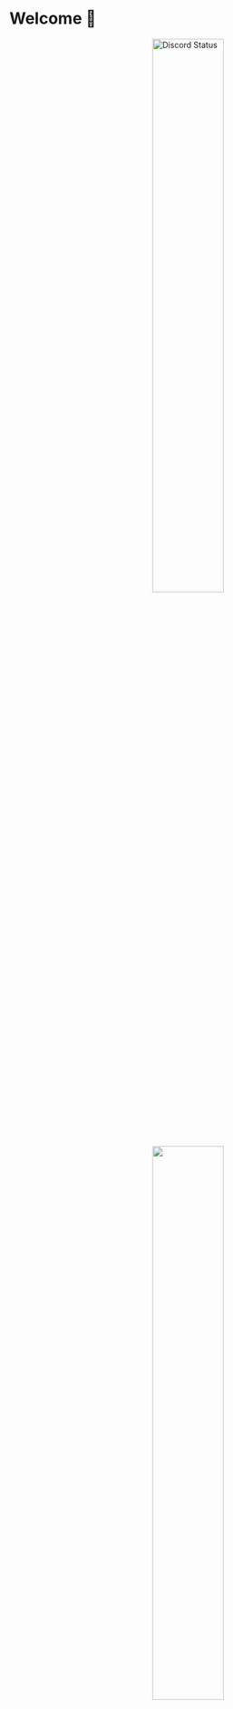 # Welcome 👋

<a href="https://discord.com/users/747815436816744540" target="_blank">
  <img width="50%" align="right" alt="Discord Status" src="https://lanyard.cnrad.dev/api/747815436816744540?theme=light&borderRadius=5px">
<a />
<img width="50%" align="right" src="https://i.imgur.com/kWJpUr0.giff">
<a href="https://wakatime.com/@SocketSomeone" target="_blank">
<figure><embed src="https://wakatime.com/share/@55487ab9-6000-47ed-8042-c8d2469132cd/4a135aee-e91d-443a-a742-890ef2864dd0.svg"></embed></figure>

Hi, my name is Alexey (known as Someone or someone#6191) and I am a 18 year old TypeScript developer. I like music, coding, and playing video games!
